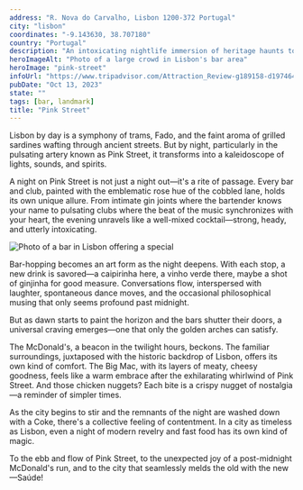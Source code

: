 ```yaml
---
address: "R. Nova do Carvalho, Lisbon 1200-372 Portugal"
city: "lisbon"
coordinates: "-9.143630, 38.707180"
country: "Portugal"
description: "An intoxicating nightlife immersion of heritage haunts to neon-lit clubs"
heroImageAlt: "Photo of a large crowd in Lisbon's bar area"
heroImage: "pink-street"
infoUrl: "https://www.tripadvisor.com/Attraction_Review-g189158-d19746498-Reviews-The_Pink_Street-Lisbon_Lisbon_District_Central_Portugal.html"
pubDate: "Oct 13, 2023"
state: ""
tags: [bar, landmark]
title: "Pink Street"
---
```


Lisbon by day is a symphony of trams, Fado, and the faint aroma of grilled sardines wafting through ancient streets. But by night, particularly in the pulsating artery known as Pink Street, it transforms into a kaleidoscope of lights, sounds, and spirits.

A night on Pink Street is not just a night out—it's a rite of passage. Every bar and club, painted with the emblematic rose hue of the cobbled lane, holds its own unique allure. From intimate gin joints where the bartender knows your name to pulsating clubs where the beat of the music synchronizes with your heart, the evening unravels like a well-mixed cocktail—strong, heady, and utterly intoxicating.

![Photo of a bar in Lisbon offering a special](/no-reserv-ai-tions/pink-street-bar.webp)

Bar-hopping becomes an art form as the night deepens. With each stop, a new drink is savored—a caipirinha here, a vinho verde there, maybe a shot of ginjinha for good measure. Conversations flow, interspersed with laughter, spontaneous dance moves, and the occasional philosophical musing that only seems profound past midnight.

But as dawn starts to paint the horizon and the bars shutter their doors, a universal craving emerges—one that only the golden arches can satisfy.

The McDonald's, a beacon in the twilight hours, beckons. The familiar surroundings, juxtaposed with the historic backdrop of Lisbon, offers its own kind of comfort. The Big Mac, with its layers of meaty, cheesy goodness, feels like a warm embrace after the exhilarating whirlwind of Pink Street. And those chicken nuggets? Each bite is a crispy nugget of nostalgia—a reminder of simpler times.

As the city begins to stir and the remnants of the night are washed down with a Coke, there's a collective feeling of contentment. In a city as timeless as Lisbon, even a night of modern revelry and fast food has its own kind of magic.

To the ebb and flow of Pink Street, to the unexpected joy of a post-midnight McDonald's run, and to the city that seamlessly melds the old with the new—Saúde!

